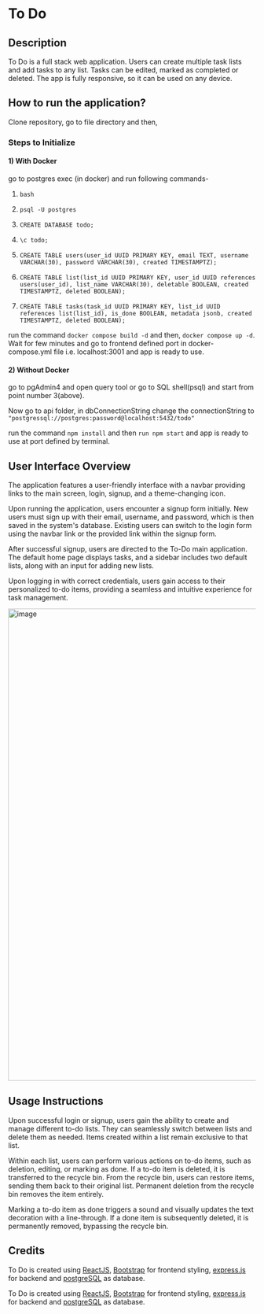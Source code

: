 # To Do

## Description

To Do is a full stack web application. Users can create multiple task lists and add tasks to any list. Tasks can be edited, marked as completed or deleted. The app is fully responsive, so it can be used on any device.

## How to run the application?

Clone repository, go to file directory and then, 

### Steps to Initialize
 
#### 1) With Docker

 go to postgres exec (in docker) and run following commands-

1.  `bash`

2.  `psql -U postgres`

3.  `CREATE DATABASE todo;`

4.  `\c todo;`

5.  `CREATE TABLE users(user_id UUID PRIMARY KEY, email TEXT, username VARCHAR(30), password VARCHAR(30), created TIMESTAMPTZ);`

6.  `CREATE TABLE list(list_id UUID PRIMARY KEY, user_id UUID references users(user_id), list_name VARCHAR(30), deletable BOOLEAN, created TIMESTAMPTZ, deleted BOOLEAN);`

7.  `CREATE TABLE tasks(task_id UUID PRIMARY KEY, list_id UUID references list(list_id), is_done BOOLEAN, metadata jsonb, created TIMESTAMPTZ, deleted BOOLEAN);`

run the command `docker compose build -d` and then, `docker compose up -d`. Wait for few minutes and go to frontend defined port in docker-compose.yml file i.e. localhost:3001 and app is ready to use.

#### 2) Without Docker

go to pgAdmin4 and open query tool or go to SQL shell(psql) and start from point number 3(above).

 Now go to api folder, in dbConnectionString change the connectionString to `"postgressql://postgres:password@localhost:5432/todo"` 

run the command `npm install` and then `run npm start` and app is ready to use at port defined by terminal.

## User Interface Overview

The application features a user-friendly interface with a navbar providing links to the main screen, login, signup, and a theme-changing icon.

Upon running the application, users encounter a signup form initially. New users must sign up with their email, username, and password, which is then saved in the system's database. Existing users can switch to the login form using the navbar link or the provided link within the signup form.

After successful signup, users are directed to the To-Do main application. The default home page displays tasks, and a sidebar includes two default lists, along with an input for adding new lists.

Upon logging in with correct credentials, users gain access to their personalized to-do items, providing a seamless and intuitive experience for task management.

<img width="960" alt="image" src="https://github.com/chauhanshilpa/To-Do/assets/101130846/67ed720f-6e1f-4052-82a0-ceba42e3eac8">


## Usage Instructions

Upon successful login or signup, users gain the ability to create and manage different to-do lists. They can seamlessly switch between lists and delete them as needed. Items created within a list remain exclusive to that list.

Within each list, users can perform various actions on to-do items, such as deletion, editing, or marking as done. If a to-do item is deleted, it is transferred to the recycle bin. From the recycle bin, users can restore items, sending them back to their original list. Permanent deletion from the recycle bin removes the item entirely.

Marking a to-do item as done triggers a sound and visually updates the text decoration with a line-through. If a done item is subsequently deleted, it is permanently removed, bypassing the recycle bin.

## Credits

 To Do is created using [ReactJS](https://react.dev/), [Bootstrap](https://getbootstrap.com/) for frontend styling, [express.js](https://expressjs.com/) for backend and [postgreSQL](https://www.postgresql.org/) as database. 


 To Do is created using [ReactJS](https://react.dev/), [Bootstrap](https://getbootstrap.com/) for frontend styling, [express.js](https://expressjs.com/) for backend and [postgreSQL](https://www.postgresql.org/) as database. 

